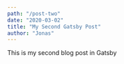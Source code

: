 ```yaml
---
path: "/post-two"
date: "2020-03-02"
title: "My Second Gatsby Post"
author: "Jonas"
---
```


This is my second blog post in Gatsby